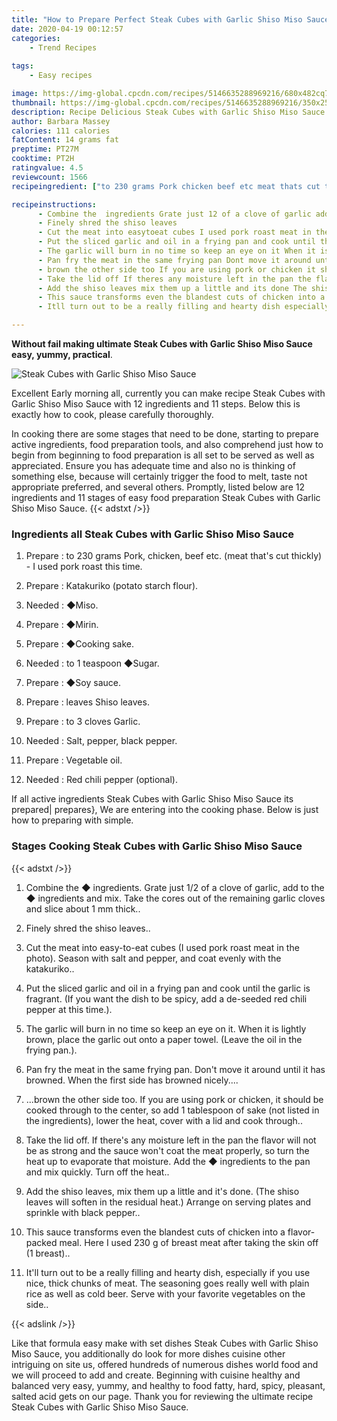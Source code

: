 ```yaml
---
title: "How to Prepare Perfect Steak Cubes with Garlic Shiso Miso Sauce"
date: 2020-04-19 00:12:57
categories:
    - Trend Recipes
    
tags:
    - Easy recipes

image: https://img-global.cpcdn.com/recipes/5146635288969216/680x482cq70/steak-cubes-with-garlic-shiso-miso-sauce-recipe-main-photo.jpg
thumbnail: https://img-global.cpcdn.com/recipes/5146635288969216/350x250cq70/steak-cubes-with-garlic-shiso-miso-sauce-recipe-main-photo.jpg
description: Recipe Delicious Steak Cubes with Garlic Shiso Miso Sauce with 12 ingredients and 11 stages of easy cooking.
author: Barbara Massey
calories: 111 calories
fatContent: 14 grams fat
preptime: PT27M
cooktime: PT2H
ratingvalue: 4.5
reviewcount: 1566
recipeingredient: ["to 230 grams Pork chicken beef etc meat thats cut thickly  I used pork roast this time", "Katakuriko potato starch flour", "Miso", "Mirin", "Cooking sake", "to 1 teaspoon Sugar", "Soy sauce", "leaves Shiso leaves", "to 3 cloves Garlic", "Salt pepper black pepper", "Vegetable oil", "Red chili pepper optional"]

recipeinstructions: 
      - Combine the  ingredients Grate just 12 of a clove of garlic add to the  ingredients and mix Take the cores out of the remaining garlic cloves and slice about 1 mm thick 
      - Finely shred the shiso leaves 
      - Cut the meat into easytoeat cubes I used pork roast meat in the photo Season with salt and pepper and coat evenly with the katakuriko 
      - Put the sliced garlic and oil in a frying pan and cook until the garlic is fragrant If you want the dish to be spicy add a deseeded red chili pepper at this time 
      - The garlic will burn in no time so keep an eye on it When it is lightly brown place the garlic out onto a paper towel Leave the oil in the frying pan 
      - Pan fry the meat in the same frying pan Dont move it around until it has browned When the first side has browned nicely 
      - brown the other side too If you are using pork or chicken it should be cooked through to the center so add 1 tablespoon of sake not listed in the ingredients lower the heat cover with a lid and cook through 
      - Take the lid off If theres any moisture left in the pan the flavor will not be as strong and the sauce wont coat the meat properly so turn the heat up to evaporate that moisture Add the  ingredients to the pan and mix quickly Turn off the heat 
      - Add the shiso leaves mix them up a little and its done The shiso leaves will soften in the residual heat Arrange on serving plates and sprinkle with black pepper 
      - This sauce transforms even the blandest cuts of chicken into a flavorpacked meal Here I used 230 g of breast meat after taking the skin off 1 breast 
      - Itll turn out to be a really filling and hearty dish especially if you use nice thick chunks of meat The seasoning goes really well with plain rice as well as cold beer Serve with your favorite vegetables on the side

---
```




**Without fail making ultimate Steak Cubes with Garlic Shiso Miso Sauce easy, yummy, practical**. 


![Steak Cubes with Garlic Shiso Miso Sauce](https://img-global.cpcdn.com/recipes/5146635288969216/680x482cq70/steak-cubes-with-garlic-shiso-miso-sauce-recipe-main-photo.jpg "Steak Cubes with Garlic Shiso Miso Sauce")




Excellent Early morning all, currently you can make recipe Steak Cubes with Garlic Shiso Miso Sauce with 12 ingredients and 11 steps. Below this is exactly how to cook, please carefully thoroughly.

In cooking there are some stages that need to be done, starting to prepare active ingredients, food preparation tools, and also comprehend just how to begin from beginning to food preparation is all set to be served as well as appreciated. Ensure you has adequate time and also no is thinking of something else, because will certainly trigger the food to melt, taste not appropriate preferred, and several others. Promptly, listed below are 12 ingredients and 11 stages of easy food preparation Steak Cubes with Garlic Shiso Miso Sauce.
{{< adstxt />}}

### Ingredients all Steak Cubes with Garlic Shiso Miso Sauce


1. Prepare  : to 230 grams Pork, chicken, beef etc. (meat that&#39;s cut thickly) - I used pork roast this time.

1. Prepare  : Katakuriko (potato starch flour).

1. Needed  : ◆Miso.

1. Prepare  : ◆Mirin.

1. Prepare  : ◆Cooking sake.

1. Needed  : to 1 teaspoon ◆Sugar.

1. Prepare  : ◆Soy sauce.

1. Prepare  : leaves Shiso leaves.

1. Prepare  : to 3 cloves Garlic.

1. Needed  : Salt, pepper, black pepper.

1. Prepare  : Vegetable oil.

1. Needed  : Red chili pepper (optional).



If all active ingredients Steak Cubes with Garlic Shiso Miso Sauce its prepared| prepares}, We are entering into the cooking phase. Below is just how to preparing with simple.

### Stages Cooking Steak Cubes with Garlic Shiso Miso Sauce

{{< adstxt />}}


1. Combine the ◆ ingredients. Grate just 1/2 of a clove of garlic, add to the ◆ ingredients and mix. Take the cores out of the remaining garlic cloves and slice about 1 mm thick..



1. Finely shred the shiso leaves..



1. Cut the meat into easy-to-eat cubes (I used pork roast meat in the photo). Season with salt and pepper, and coat evenly with the katakuriko..



1. Put the sliced garlic and oil in a frying pan and cook until the garlic is fragrant. (If you want the dish to be spicy, add a de-seeded red chili pepper at this time.).



1. The garlic will burn in no time so keep an eye on it. When it is lightly brown, place the garlic out onto a paper towel. (Leave the oil in the frying pan.).



1. Pan fry the meat in the same frying pan. Don&#39;t move it around until it has browned. When the first side has browned nicely....



1. ...brown the other side too. If you are using pork or chicken, it should be cooked through to the center, so add 1 tablespoon of sake (not listed in the ingredients), lower the heat, cover with a lid and cook through..



1. Take the lid off. If there&#39;s any moisture left in the pan the flavor will not be as strong and the sauce won&#39;t coat the meat properly, so turn the heat up to evaporate that moisture. Add the ◆ ingredients to the pan and mix quickly. Turn off the heat..



1. Add the shiso leaves, mix them up a little and it&#39;s done. (The shiso leaves will soften in the residual heat.) Arrange on serving plates and sprinkle with black pepper..



1. This sauce transforms even the blandest cuts of chicken into a flavor-packed meal. Here I used 230 g of breast meat after taking the skin off (1 breast)..



1. It&#39;ll turn out to be a really filling and hearty dish, especially if you use nice, thick chunks of meat. The seasoning goes really well with plain rice as well as cold beer. Serve with your favorite vegetables on the side..





{{< adslink />}}

Like that formula easy make with set dishes Steak Cubes with Garlic Shiso Miso Sauce, you additionally do look for more dishes cuisine other intriguing on site us, offered hundreds of numerous dishes world food and we will proceed to add and create. Beginning with cuisine healthy and balanced very easy, yummy, and healthy to food fatty, hard, spicy, pleasant, salted acid gets on our page. Thank you for reviewing the ultimate recipe Steak Cubes with Garlic Shiso Miso Sauce.
